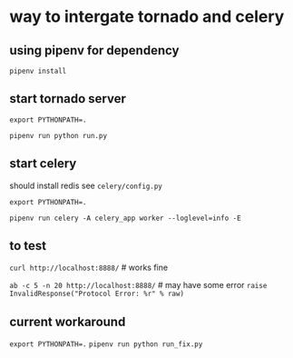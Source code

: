 # way to intergate tornado and celery

## using pipenv for dependency

`pipenv install`

## start tornado server

`export PYTHONPATH=.`

`pipenv run python run.py`

## start celery

should install redis see  `celery/config.py`

`export PYTHONPATH=.`

`pipenv run celery -A celery_app worker --loglevel=info -E`


## to test 

`curl http://localhost:8888/` # works fine

`ab -c 5 -n 20 http://localhost:8888/` # may have some error `raise InvalidResponse("Protocol Error: %r" % raw)`

## current workaround

`export PYTHONPATH=.`
`pipenv run python run_fix.py`